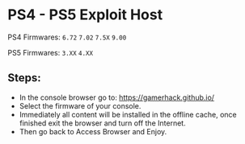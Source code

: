 # PS4 - PS5 Exploit Host
PS4 Firmwares: `6.72` `7.02` `7.5X` `9.00`

PS5 Firmwares: `3.XX` `4.XX`

## Steps:

- In the console browser go to: https://gamerhack.github.io/
- Select the firmware of your console.
- Immediately all content will be installed in the offline cache, once finished exit the browser and turn off the Internet.
- Then go back to Access Browser and Enjoy.
